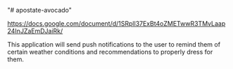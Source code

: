 "# apostate-avocado" 

https://docs.google.com/document/d/1SRpll37ExBt4oZMETwwR3TMvLaap24InJZaEmDJaiRk/

This application will send push notifications to the user to remind them of certain weather conditions and recommendations to properly dress for them.
